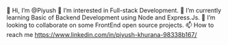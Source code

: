 👋 Hi, I’m @Piyush
👀 I’m interested in Full-stack Development.
🌱 I’m currently learning Basic of Backend Development using Node and Express.Js.
💞️ I’m looking to collaborate on some FrontEnd open source projects.
📫 How to reach me
https://www.linkedin.com/in/piyush-khurana-98338b167/
